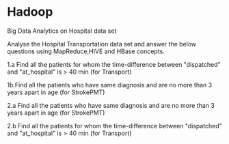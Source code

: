 # Hadoop
Big Data Analytics on Hospital data set

Analyse the Hospital Transportation data set and answer the below questions using MapReduce,HIVE and HBase concepts. 

1.a Find all the patients for whom the time-difference between "dispatched" and "at_hospital" is > 40 min (for Transport)

1b.Find all the patients who have same diagnosis and are no more than 3 years apart in age (for StrokePMT)

2.a Find all the patients who have same diagnosis and are no more than 3 years apart in age (for StrokePMT)


2.b Find all the patients for whom the time-difference between "dispatched" and "at_hospital" is > 40 min (for Transport)
